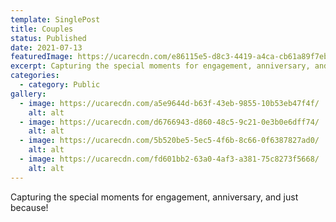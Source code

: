 ```yaml
---
template: SinglePost
title: Couples
status: Published
date: 2021-07-13
featuredImage: https://ucarecdn.com/e86115e5-d8c3-4419-a4ca-cb61a89f7ebb/
excerpt: Capturing the special moments for engagement, anniversary, and just because!
categories:
  - category: Public
gallery:
  - image: https://ucarecdn.com/a5e9644d-b63f-43eb-9855-10b53eb47f4f/
    alt: alt
  - image: https://ucarecdn.com/d6766943-d860-48c5-9c21-0e3b0e6dff74/
    alt: alt
  - image: https://ucarecdn.com/5b520be5-5ec5-4f6b-8c66-0f6387827ad0/
    alt: alt
  - image: https://ucarecdn.com/fd601bb2-63a0-4af3-a381-75c8273f5668/
    alt: alt
---
```

Capturing the special moments for engagement, anniversary, and just because!